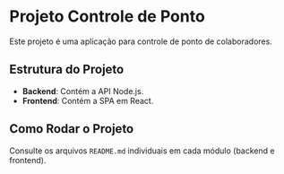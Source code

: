 # Projeto Controle de Ponto
Este projeto é uma aplicação para controle de ponto de colaboradores.

## Estrutura do Projeto
- **Backend**: Contém a API Node.js.
- **Frontend**: Contém a SPA em React.

## Como Rodar o Projeto
Consulte os arquivos `README.md` individuais em cada módulo (backend e frontend).
